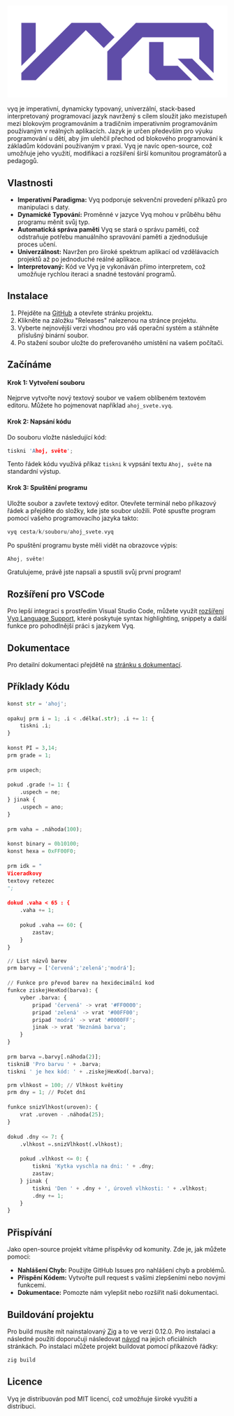 <p align="center">
    <img src="images/vyq.png" alt="logo" width="600"/>
</p>
	
vyq je imperativní, dynamicky typovaný, univerzální, stack-based interpretovaný programovací jazyk navržený s cílem sloužit jako mezistupeň mezi blokovým programováním a tradičním imperativním programováním používaným v reálných aplikacích. Jazyk je určen především pro výuku programování u dětí, aby jim ulehčil přechod od blokového programování k základům kódování používaným v praxi. Vyq je navíc open-source, což umožňuje jeho využití, modifikaci a rozšíření širší komunitou programátorů a pedagogů.

## Vlastnosti
- **Imperativní Paradigma:** Vyq podporuje sekvenční provedení příkazů pro manipulaci s daty.
- **Dynamické Typování:** Proměnné v jazyce Vyq mohou v průběhu běhu programu měnit svůj typ.
- **Automatická správa paměti** Vyq se stará o správu paměti, což odstraňuje potřebu manuálního spravování paměti a zjednodušuje proces učení.
- **Univerzálnost:** Navržen pro široké spektrum aplikací od vzdělávacích projektů až po jednoduché reálné aplikace.
- **Interpretovaný:** Kód ve Vyq je vykonáván přímo interpretem, což umožňuje rychlou iteraci a snadné testování programů.

## Instalace
1. Přejděte na [GitHub](https://github.com/simonralek/vyq) a otevřete stránku projektu.
2. Klikněte na záložku "Releases" nalezenou na stránce projektu.
3. Vyberte nejnovější verzi vhodnou pro váš operační systém a stáhněte příslušný binární soubor.
4. Po stažení soubor uložte do preferovaného umístění na vašem počítači.

## Začínáme
#### Krok 1: Vytvoření souboru

Nejprve vytvořte nový textový soubor ve vašem oblíbeném textovém editoru. Můžete ho pojmenovat například `ahoj_svete.vyq`.

#### Krok 2: Napsání kódu

Do souboru vložte následující kód:

```c
tiskni 'Ahoj, světe';
```

Tento řádek kódu využívá příkaz `tiskni` k vypsání textu `Ahoj, světe` na standardní výstup.

#### Krok 3: Spuštění programu

Uložte soubor a zavřete textový editor. Otevřete terminál nebo příkazový řádek a přejděte do složky, kde jste soubor uložili. Poté spusťte program pomocí vašeho programovacího jazyka takto:

```c
vyq cesta/k/souboru/ahoj_svete.vyq
```

Po spuštění programu byste měli vidět na obrazovce výpis:

```c
Ahoj, světe!
```

Gratulujeme, právě jste napsali a spustili svůj první program!

## Rozšíření pro VSCode
Pro lepší integraci s prostředím Visual Studio Code, můžete využít [rozšíření Vyq Language Support](https://marketplace.visualstudio.com/items?itemName=vyq.vyq-language-support), které poskytuje syntax highlighting, snippety a další funkce pro pohodlnější práci s jazykem Vyq.

## Dokumentace
Pro detailní dokumentaci přejdětě na [stránku s dokumentací](https://www.vyq.cz/dokumentace).

## Příklady Kódu
```python
konst str = 'ahoj';

opakuj prm i = 1; .i < .délka(.str); .i += 1: {
	tiskni .i;
}

konst PI = 3,14;
prm grade = 1;

prm uspech;

pokud .grade != 1: {
	.uspech = ne;
} jinak {
	.uspech = ano;
}

prm vaha = .náhoda(100);

konst binary = 0b10100;
konst hexa = 0xFF00F0;

prm idk = "
Viceradkovy
textovy retezec
";

dokud .vaha < 65 : {
	.vaha += 1;

	pokud .vaha == 60: {
		zastav;
	}
}
```

```python
// List názvů barev
prm barvy = ['červená';'zelená';'modrá'];

// Funkce pro převod barev na hexidecimální kod
funkce ziskejHexKod(barva): {
    vyber .barva: {
        pripad 'červená' -> vrat '#FF0000';
        pripad 'zelená' -> vrat '#00FF00';
        pripad 'modrá' -> vrat '#0000FF';
        jinak -> vrat 'Neznámá barva';
    }
}

prm barva =.barvy[.náhoda(2)];
tiskniB 'Pro barvu ' + .barva;
tiskni ' je hex kód: ' + .ziskejHexKod(.barva);
```

```python
prm vlhkost = 100; // Vlhkost květiny
prm dny = 1; // Počet dní

funkce snizVlhkost(uroven): {
    vrat .uroven - .náhoda(25);
}

dokud .dny <= 7: {
    .vlhkost =.snizVlhkost(.vlhkost);

    pokud .vlhkost <= 0: {
        tiskni 'Kytka vyschla na dni: ' + .dny;
        zastav;
    } jinak {
        tiskni 'Den ' + .dny + ', úroveň vlhkosti: ' + .vlhkost;
        .dny += 1;
    }
}
```

## Přispívání
Jako open-source projekt vítáme příspěvky od komunity. Zde je, jak můžete pomoci:
- **Nahlášení Chyb:** Použijte GitHub Issues pro nahlášení chyb a problémů.
- **Přispění Kódem:** Vytvořte pull request s vašimi zlepšeními nebo novými funkcemi.
- **Dokumentace:** Pomozte nám vylepšit nebo rozšířit naši dokumentaci.

## Buildování projektu

Pro build musíte mít nainstalovaný [Zig](https://ziglang.org/download/) a to ve verzi 0.12.0. Pro instalaci a následné použití doporučuji následovat [návod](https://ziglang.org/learn/getting-started/#installing-zig) na jejich oficiálních stránkách. 
Po instalaci můžete projekt buildovat pomocí příkazové řádky:

```bash
zig build
```

## Licence
Vyq je distribuován pod MIT licencí, což umožňuje široké využití a distribuci.
